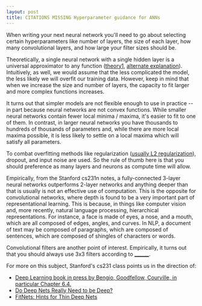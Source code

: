```yaml
---
layout: post
title: CITATIONS MISSING Hyperparameter guidance for ANNs
---
```


When writing your next neural network you'll need to go about selecting certain hyperparameters like number of layers, the size of each layer, how many convolutional layers, and how large your filter sizes should be.

Theoretically, a single neural network with a single hidden layer is a universal approximator to any function ([theory1][theory1], [alternate explanation][theory2]). Intuitively, as well, we would assume that the less complicated the model, the less likely we will overfit our training data. However, keep in mind that when we increase the size and number of layers, the capacity to fit larger and more complex functions increases.

It turns out that simpler models are not flexible enough to use in practice -- in part because neural networks are not convex functions. While smaller neural networks contain fewer local minima / maxima, it's easier to fit to one of them. In contrast, in larger neural networks you have thousands to hundreds of thousands of parameters and, while there are more local maxima possible, it is less likely to settle on a local maxima which will satisfy all parameters.

To combat overfitting methods like regularization ([usually L2 regularization][quora]), dropout, and input noise are used. So the rule of thumb here is that you should preference as many layers and neurons as compute time will allow.

Empirically, from the Stanford cs231n notes, a fully-connected 3-layer neural networks outperforms 2-layer networks and anything deeper than that is usually is not an effective use of computation. This is the opposite for convolutional networks, where depth is found to be a very important part of representational learning. This is because, in things like computer vision and, more recently, natural language processing, hierarchical representations. For instance, a face is made of eyes, a nose, and a mouth, which are all composed of edges, angles, and curves. In NLP, a document of text may be composed of paragraphs, which are composed of sentences, which are composed of shingles of characters or words.

Convolutional filters are another point of interest. Empirically, it turns out that you should always use 3x3 filters according to [\_\_\_\_\_\_][filters]. 

For more on this subject, Stanford's cs231 class points us in the direction of:

  - [Deep Learning book in press by Bengio, Goodfellow, Courville, in particular Chapter 6.4.][0]
  - [Do Deep Nets Really Need to be Deep?][1]
  - [FitNets: Hints for Thin Deep Nets][2]



[cs231]:https://cs231n.github.io/neural-networks-1/
[theory1]:http://www.dartmouth.edu/~gvc/Cybenko_MCSS.pdf
[theory2]:http://neuralnetworksanddeeplearning.com/chap4.html
[fastai]: lecture-3
[quora]: quora
[filters]: filters-paper
[0]:http://www.deeplearningbook.org/
[1]:http://arxiv.org/abs/1312.6184
[2]:http://arxiv.org/abs/1412.6550
